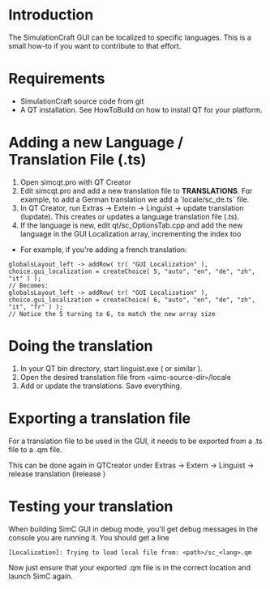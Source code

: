 

# Introduction
The SimulationCraft GUI can be localized to specific languages. This is a small how-to if you want to contribute to that effort.


# Requirements
  * SimulationCraft source code from git
  * A QT installation. See HowToBuild on how to install QT for your platform.


# Adding a new Language / Translation File (.ts)
  1. Open simcqt.pro with QT Creator
  1. Edit simcqt.pro and add a new translation file to **TRANSLATIONS**. For example, to add a German translation we add a ´locale/sc\_de.ts´ file.
  1. In QT Creator, run Extras -> Extern -> Linguist -> update translation (lupdate). This creates or updates a language translation file (.ts).
  1. If the language is new, edit qt/sc\_OptionsTab.cpp and add the new language in the GUI Localization array, incrementing the index too
  * For example, if you're adding a french translation:
```
globalsLayout_left -> addRow( tr( "GUI Localization" ),     choice.gui_localization = createChoice( 5, "auto", "en", "de", "zh", "it" ) );
// Becomes:
globalsLayout_left -> addRow( tr( "GUI Localization" ),     choice.gui_localization = createChoice( 6, "auto", "en", "de", "zh", "it", "fr" ) );
// Notice the 5 turning to 6, to match the new array size 
```


# Doing the translation
  1. In your QT bin directory, start linguist.exe ( or similar ).
  1. Open the desired translation file from `<`simc-source-dir`>`/locale
  1. Add or update the translations. Save everything.

# Exporting a translation file
For a translation file to be used in the GUI, it needs to be exported from a .ts file to a .qm file.

This can be done again in QTCreator under Extras -> Extern -> Linguist -> release translation (lrelease )

# Testing your translation
When building SimC GUI in debug mode, you'll get debug messages in the console you are running it. You should get a line

`[Localization]: Trying to load local file from: <path>/sc_<lang>.qm `

Now just ensure that your exported .qm file is in the correct location and launch SimC again.